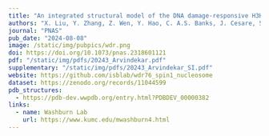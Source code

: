 ```yaml
---
title: "An integrated structural model of the DNA damage-responsive H3K4me3 binding WDR76:SPIN1 complex with the nucleosome"
authors: "X. Liu, Y. Zhang, Z. Wen, Y. Hao, C. A.S. Banks, J. Cesare, S. Bhattacharya, **S. Arvindekar**, J. J. Lange, Yixuan Xie, B. A. Garcia, B. D. Slaughter, J. R. Unruh, **S. Viswanath**, L. Florens, J. L. Workman, and M. P. Washburn"
journal: "PNAS"
pub_date: "2024-08-08"
image: /static/img/pubpics/wdr.png
doi: https://doi.org/10.1073/pnas.2318601121
pdf: "/static/img/pdfs/20243_Arvindekar.pdf"
supplementary: "/static/img/pdfs/20243_Arvindekar_SI.pdf" 
website: https://github.com/isblab/wdr76_spin1_nucleosome
dataset: https://zenodo.org/records/11044599
pdb_structures:
  - https://pdb-dev.wwpdb.org/entry.html?PDBDEV_00000382
links:
  - name: Washburn Lab
    url: https://www.kumc.edu/mwashburn4.html
---
```


